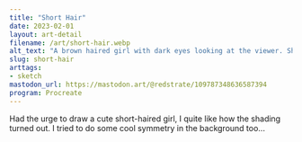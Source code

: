 ```yaml
---
title: "Short Hair"
date: 2023-02-01
layout: art-detail
filename: /art/short-hair.webp
alt_text: "A brown haired girl with dark eyes looking at the viewer. She has a pale purple tank top and playing with her short hair."
slug: short-hair
arttags:
- sketch
mastodon_url: https://mastodon.art/@redstrate/109787348636587394
program: Procreate
---
```

Had the urge to draw a cute short-haired girl, I quite like how the shading turned out. I tried to do some cool symmetry in the background too...
